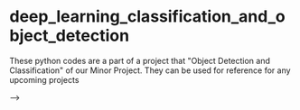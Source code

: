 # deep_learning_classification_and_object_detection
These  python codes are a part of a project that "Object Detection and Classification" of our Minor Project. They can be used for reference for any upcoming projects


--> 
